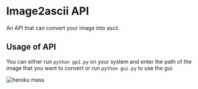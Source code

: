 # Image2ascii API
An API that can convert your image into ascii.

## Usage of API
You can either run `python pp1.py` on your system and enter the path of the image that you want to convert or run `python gui.py` to use the gui.

![heroku mass](https://user-images.githubusercontent.com/69747550/127772435-a14c604e-479e-491a-abf4-a9a4367fd519.gif)
